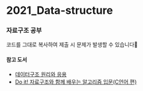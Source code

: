 # 2021_Data-structure
### 자료구조 공부
코드를 그대로 복사하여 제출 시 문제가 발생할 수 있습니다🤥

#### 참고 도서
- [데이터구조 원리와 응용](http://www.yes24.com/Product/Goods/70199786)
- [Do it! 자료구조와 함께 배우는 알고리즘 입문(C언어 편)](http://www.kyobobook.co.kr/product/detailViewKor.laf?mallGb=KOR&barcode=9791188612130)
